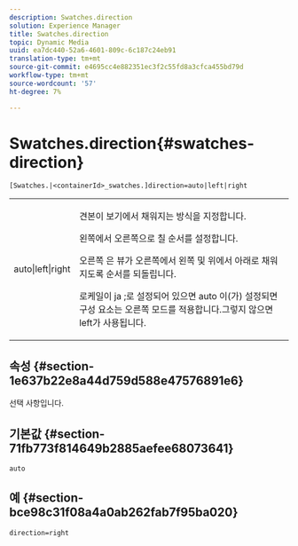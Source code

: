 ```yaml
---
description: Swatches.direction
solution: Experience Manager
title: Swatches.direction
topic: Dynamic Media
uuid: ea7dc440-52a6-4601-809c-6c187c24eb91
translation-type: tm+mt
source-git-commit: e4695cc4e882351ec3f2c55fd8a3cfca455bd79d
workflow-type: tm+mt
source-wordcount: '57'
ht-degree: 7%

---
```



# Swatches.direction{#swatches-direction}

`[Swatches.|<containerId>_swatches.]direction=auto|left|right`

<table id="table_B4B930A32C0742F4932BF071B9EEA9F4"> 
 <tbody> 
  <tr> 
   <td> <p> <span class="codeph"> auto|left|right  </span> </p> </td> 
   <td> <p> 견본이 보기에서 채워지는 방식을 지정합니다. </p> <p> <span class="codeph"> 왼쪽에서 오른쪽으로  </span> 칠 순서를 설정합니다. </p> <p> <span class="codeph"> 오른쪽 </span> 은 뷰가 오른쪽에서 왼쪽 및 위에서 아래로 채워지도록 순서를 되돌립니다. </p> <p>로케일이 <span class="codeph"> ja </span>;로 설정되어 있으면 <span class="codeph"> auto </span>이(가) 설정되면 구성 요소는 <span class="codeph"> 오른쪽 </span> 모드를 적용합니다.그렇지 않으면 left가 사용됩니다. </p> </td> 
  </tr> 
 </tbody> 
</table>

## 속성 {#section-1e637b22e8a44d759d588e47576891e6}

선택 사항입니다.

## 기본값 {#section-71fb773f814649b2885aefee68073641}

`auto`

## 예 {#section-bce98c31f08a4a0ab262fab7f95ba020}

`direction=right`
